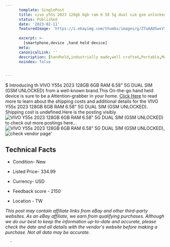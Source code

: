 ```yaml
---
      template: SinglePost
      title: vivo y55s 2023 128gb 6gb ram 6 58 5g dual sim gsm unlocked 
      status: Published
      date: '2023-02-11'
      featuredImage: 'https://i.ebayimg.com/thumbs/images/g/ZToAAOSwxVtj3iN3/s-l225.jpg'
      
      excerpt: >-
        [smartphone,device ,hand held device]
      meta:
      canonicalLink: ''
      description: [handheld,industrially made,well crafted,Portable,Mobile,Compact,Convenient,Lightweight,Maneuverable,Man-portable,Miniature,Carriable,Hand-held,Light,Holdable,Transportable,Mobile device,Pocket-sized,On-the-go,Wireless,Cordless,Compact size,Convenient size, smartphone,device ,hand held device]
      noindex: false
      

---
```

$
      Introducing th VIVO Y55s 2023 128GB 6GB RAM 6.58" 5G DUAL SIM (GSM UNLOCKED) from a well-known brand.This On-the-go hand held device is sure to be a Attention-grabber in your home. [Click Here](https://www.ebay.com/itm/255961959977?hash=item3b98858e29%3Ag%3AZToAAOSwxVtj3iN3&mkevt=1&mkcid=1&mkrid=711-53200-19255-0&campid=%253CePNCampaignId%253E&customid=%253CreferenceId%253E&toolid=10049) to read more to learn about the shipping costs and additional details for the VIVO Y55s 2023 128GB 6GB RAM 6.58" 5G DUAL SIM (GSM UNLOCKED). Shipping cost is undefined.Here is the posting visibly ![VIVO Y55s 2023 128GB 6GB RAM 6.58" 5G DUAL SIM (GSM UNLOCKED)](https://i.ebayimg.com/thumbs/images/g/ZToAAOSwxVtj3iN3/s-l225.jpg) to check out more postings here... ![VIVO Y55s 2023 128GB 6GB RAM 6.58" 5G DUAL SIM (GSM UNLOCKED)](https://i.ebayimg.com/images/g/ZToAAOSwxVtj3iN3/s-l1200.jpg), ![check vendor page](https://origin-galleryplus.ebayimg.com/ws/web/255961959977_2_0_1/225x225.jpg,https://origin-galleryplus.ebayimg.com/ws/web/255961959977_3_0_1/225x225.jpg)'

      

 ## Technical Facts 



     
      

 - Condition- New 


      

 - Listed Price- 334.99 


      

 - Currency- USD 


      

 - Feedback score - 2150 


      

 - Location - TW 


      
      

 *_This post may contain affiliate links from eBay and other third-party websites. As an eBay affiliate, we earn from qualifying purchases. Although we do our best to keep the information up-to-date and accurate, please check the date and all details with the vendor's website before making a purchase. Not all data may be accurate._*




      -
